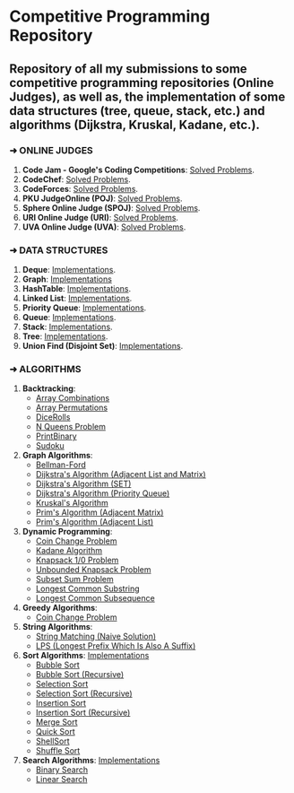 # Competitive Programming Repository
## Repository of all my submissions to some competitive programming repositories (Online Judges), as well as, the implementation of some data structures (tree, queue, stack, etc.) and algorithms (Dijkstra, Kruskal, Kadane, etc.).

### ➜ ONLINE JUDGES
  1. **Code Jam - Google's Coding Competitions**: [Solved Problems](https://github.com/AnneLivia/Competitive-Programming/tree/master/Online%20Judges/Code%20Jam).
  2. **CodeChef**: [Solved Problems](https://github.com/AnneLivia/Competitive-Programming/tree/master/Online%20Judges/CodeChef).
  3. **CodeForces**: [Solved Problems](https://github.com/AnneLivia/Competitive-Programming/tree/master/Online%20Judges/CodeForces).
  4. **PKU JudgeOnline (POJ)**: [Solved Problems](https://github.com/AnneLivia/Competitive-Programming/tree/master/Online%20Judges/POJ).
  5. **Sphere Online Judge (SPOJ)**: [Solved Problems](https://github.com/AnneLivia/Competitive-Programming/tree/master/Online%20Judges/SPOJ).
  6. **URI Online Judge (URI)**: [Solved Problems](https://github.com/AnneLivia/Competitive-Programming/tree/master/Online%20Judges/URI).
  7. **UVA Online Judge (UVA)**: [Solved Problems](https://github.com/AnneLivia/Competitive-Programming/tree/master/Online%20Judges/UVA).

### ➜ DATA STRUCTURES
  1. **Deque**: [Implementations](https://github.com/AnneLivia/Competitive-Programming/tree/master/Data%20Structures/Deque).
  2. **Graph**: [Implementations](https://github.com/AnneLivia/Competitive-Programming/tree/master/Data%20Structures/Graph)
  3. **HashTable**: [Implementations](https://github.com/AnneLivia/Competitive-Programming/tree/master/Data%20Structures/Hash%20Table).
  4. **Linked List**: [Implementations](https://github.com/AnneLivia/Competitive-Programming/tree/master/Data%20Structures/Linked%20List).
  5. **Priority Queue**: [Implementations](https://github.com/AnneLivia/Competitive-Programming/tree/master/Data%20Structures/Priority%20Queue).
  6. **Queue**: [Implementations](https://github.com/AnneLivia/Competitive-Programming/tree/master/Data%20Structures/Queue).
  7. **Stack**: [Implementations](https://github.com/AnneLivia/Competitive-Programming/tree/master/Data%20Structures/Stack).
  8. **Tree**: [Implementations](https://github.com/AnneLivia/Competitive-Programming/tree/master/Data%20Structures/Tree).
  9. **Union Find (Disjoint Set)**: [Implementations](https://github.com/AnneLivia/Competitive-Programming/tree/master/Data%20Structures/UnionFind).

 ### ➜ ALGORITHMS

  1. **Backtracking**:
      - [Array Combinations](https://github.com/AnneLivia/Competitive-Programming/blob/master/Algorithms/Backtracking%20(Array%20Combinations)/main.cpp)
      - [Array Permutations](https://github.com/AnneLivia/Competitive-Programming/blob/master/Algorithms/Backtracking%20(Array%20Permutation)/main.cpp)
      - [DiceRolls](https://github.com/AnneLivia/Competitive-Programming/blob/master/Algorithms/Backtracking%20(DiceRolls)/main.cpp)
      - [N Queens Problem](https://github.com/AnneLivia/Competitive-Programming/blob/master/Algorithms/Backtracking%20(N%20Queens%20Problem)/main.cpp)
      - [PrintBinary](https://github.com/AnneLivia/Competitive-Programming/blob/master/Algorithms/Backtracking%20(PrintBinary)/main.cpp)
      - [Sudoku](https://github.com/AnneLivia/Competitive-Programming/blob/master/Algorithms/Backtracking%20(Sudoku)/main.cpp)
  2. **Graph Algorithms**:
       - [Bellman-Ford](https://github.com/AnneLivia/Competitive-Programming/blob/master/Algorithms/Bellman-Ford/main.cpp)
      - [Dijkstra's Algorithm (Adjacent List and Matrix)](https://github.com/AnneLivia/Competitive-Programming/blob/master/Algorithms/Dijkstra's%20Algorithm%20(Adjacent%20List%20and%20Matrix)/main.cpp)
      - [Dijkstra's Algorithm (SET)](https://github.com/AnneLivia/Competitive-Programming/blob/master/Algorithms/Dijkstra's%20Algorithm%20(SET)/main.cpp)
      - [Dijkstra's Algorithm (Priority Queue)](https://github.com/AnneLivia/Competitive-Programming/blob/master/Algorithms/Dijkstra's%20Algorithm/main.cpp)
      - [Kruskal's Algorithm](https://github.com/AnneLivia/Competitive-Programming/blob/master/Algorithms/Kruskal%20Algorithm/main.cpp)
      - [Prim's Algorithm (Adjacent Matrix)](https://github.com/AnneLivia/Competitive-Programming/blob/master/Algorithms/Prim's%20Algorithm%20(Adjacent%20Matrix)/main.cpp)
      - [Prim's Algorithm (Adjacent List)](https://github.com/AnneLivia/Competitive-Programming/blob/master/Algorithms/Prim's%20Algorithm/main.cpp)
  3. **Dynamic Programming**:
      - [Coin Change Problem](https://github.com/AnneLivia/Competitive-Programming/blob/master/Algorithms/Coin%20Change%20(DP)/main.cpp)
      - [Kadane Algorithm](https://github.com/AnneLivia/Competitive-Programming/blob/master/Algorithms/Kadane%20Algorithm/main.cpp)
      - [Knapsack 1/0 Problem](https://github.com/AnneLivia/Competitive-Programming/blob/master/Algorithms/Knapsack%20Problem%201%20or%200/main.cpp)
      - [Unbounded Knapsack Problem](https://github.com/AnneLivia/Competitive-Programming/blob/master/Algorithms/Unbounded%20Knapsack/main.cpp)
      - [Subset Sum Problem](https://github.com/AnneLivia/Competitive-Programming/blob/master/Algorithms/Subset%20Sum/main.cpp)
      - [Longest Common Substring](https://github.com/AnneLivia/Competitive-Programming/blob/master/Algorithms/Longest%20Common%20Substring/main.cpp)
      - [Longest Common Subsequence](https://github.com/AnneLivia/Competitive-Programming/blob/master/Algorithms/Longest%20Common%20Subsequence/main.cpp)
  4. **Greedy Algorithms**:
      - [Coin Change Problem](https://github.com/AnneLivia/Competitive-Programming/blob/master/Algorithms/Coin%20Change%20Problem/main.cpp)
  5. **String Algorithms**:
      - [String Matching (Naive Solution)](https://github.com/AnneLivia/Competitive-Programming/blob/master/Algorithms/String%20Matching%20(Naive%20Solution)/main.cpp)
      - [LPS (Longest Prefix Which Is Also A Suffix)](https://github.com/AnneLivia/Competitive-Programming/blob/master/Algorithms/LPS%20(Longest%20Prefix%20which%20is%20also%20Suffix)/main.cpp)
  6. **Sort Algorithms**: [Implementations](https://github.com/AnneLivia/Competitive-Programming/tree/master/Algorithms/Sort)
      - [Bubble Sort](https://github.com/AnneLivia/Competitive-Programming/blob/master/Algorithms/Sort/Bubble%20Sort/main.cpp)
      - [Bubble Sort (Recursive)](https://github.com/AnneLivia/Competitive-Programming/blob/master/Algorithms/Sort/Bubble%20Sort%20Recursive/main.cpp)
      - [Selection Sort](https://github.com/AnneLivia/Competitive-Programming/blob/master/Algorithms/Sort/Selection%20Sort/main.cpp)
      - [Selection Sort (Recursive)](https://github.com/AnneLivia/Competitive-Programming/blob/master/Algorithms/Sort/Selection%20Sort%20Recursive/main.cpp)
      - [Insertion Sort](https://github.com/AnneLivia/Competitive-Programming/blob/master/Algorithms/Sort/Insertion%20Sort/main.cpp)
      - [Insertion Sort (Recursive)](https://github.com/AnneLivia/Competitive-Programming/blob/master/Algorithms/Sort/Insertion%20Sort%20Recursive/main.cpp)
      - [Merge Sort](https://github.com/AnneLivia/Competitive-Programming/blob/master/Algorithms/Sort/Merge%20Sort/main.cpp)
      - [Quick Sort](https://github.com/AnneLivia/Competitive-Programming/blob/master/Algorithms/Sort/Quick%20Sort/main.cpp)
      - [ShellSort](https://github.com/AnneLivia/Competitive-Programming/blob/master/Algorithms/Sort/ShellSort/main.cpp)
      - [Shuffle Sort](https://github.com/AnneLivia/Competitive-Programming/blob/master/Algorithms/Sort/Shuffle%20Sort/main.cpp)
  7. **Search Algorithms**: [Implementations](https://github.com/AnneLivia/Competitive-Programming/tree/master/Algorithms/Search)
      - [Binary Search](https://github.com/AnneLivia/Competitive-Programming/blob/master/Algorithms/Search/Binary%20Search/main.cpp)
      - [Linear Search](https://github.com/AnneLivia/Competitive-Programming/blob/master/Algorithms/Search/Linear%20Search/main.cpp)
